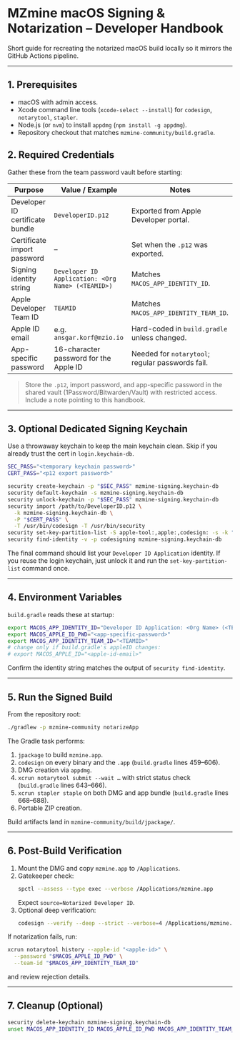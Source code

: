 # MZmine macOS Signing & Notarization – Developer Handbook

Short guide for recreating the notarized macOS build locally so it mirrors the GitHub Actions pipeline.

---

## 1. Prerequisites
- macOS with admin access.
- Xcode command line tools (`xcode-select --install`) for `codesign`, `notarytool`, `stapler`.
- Node.js (or `nvm`) to install `appdmg` (`npm install -g appdmg`).
- Repository checkout that matches `mzmine-community/build.gradle`.

## 2. Required Credentials
Gather these from the team password vault before starting:

| Purpose | Value / Example | Notes |
|---------|-----------------|-------|
| Developer ID certificate bundle | `DeveloperID.p12` | Exported from Apple Developer portal. |
| Certificate import password | – | Set when the `.p12` was exported. |
| Signing identity string | `Developer ID Application: <Org Name> (<TEAMID>)` | Matches `MACOS_APP_IDENTITY_ID`. |
| Apple Developer Team ID | `TEAMID` | Matches `MACOS_APP_IDENTITY_TEAM_ID`. |
| Apple ID email | e.g. `ansgar.korf@mzio.io` | Hard-coded in `build.gradle` unless changed. |
| App-specific password | 16-character password for the Apple ID | Needed for `notarytool`; regular passwords fail. |

> Store the `.p12`, import password, and app-specific password in the shared vault (1Password/Bitwarden/Vault) with restricted access. Include a note pointing to this handbook.

---

## 3. Optional Dedicated Signing Keychain
Use a throwaway keychain to keep the main keychain clean. Skip if you already trust the cert in `login.keychain-db`.

```bash
SEC_PASS="<temporary keychain password>"
CERT_PASS="<p12 export password>"

security create-keychain -p "$SEC_PASS" mzmine-signing.keychain-db
security default-keychain -s mzmine-signing.keychain-db
security unlock-keychain -p "$SEC_PASS" mzmine-signing.keychain-db
security import /path/to/DeveloperID.p12 \
  -k mzmine-signing.keychain-db \
  -P "$CERT_PASS" \
  -T /usr/bin/codesign -T /usr/bin/security
security set-key-partition-list -S apple-tool:,apple:,codesign: -s -k "$SEC_PASS" mzmine-signing.keychain-db
security find-identity -v -p codesigning mzmine-signing.keychain-db
```

The final command should list your `Developer ID Application` identity. If you reuse the login keychain, just unlock it and run the `set-key-partition-list` command once.

---

## 4. Environment Variables
`build.gradle` reads these at startup:

```bash
export MACOS_APP_IDENTITY_ID="Developer ID Application: <Org Name> (<TEAMID>)"
export MACOS_APPLE_ID_PWD="<app-specific-password>"
export MACOS_APP_IDENTITY_TEAM_ID="<TEAMID>"
# change only if build.gradle's appleID changes:
# export MACOS_APPLE_ID="<apple-id-email>"
```

Confirm the identity string matches the output of `security find-identity`.

---

## 5. Run the Signed Build
From the repository root:

```bash
./gradlew -p mzmine-community notarizeApp
```

The Gradle task performs:
1. `jpackage` to build `mzmine.app`.
2. `codesign` on every binary and the `.app` (`build.gradle` lines 459–606).
3. DMG creation via `appdmg`.
4. `xcrun notarytool submit --wait …` with strict status check (`build.gradle` lines 643–666).
5. `xcrun stapler staple` on both DMG and app bundle (`build.gradle` lines 668–688).
6. Portable ZIP creation.

Build artifacts land in `mzmine-community/build/jpackage/`.

---

## 6. Post-Build Verification
1. Mount the DMG and copy `mzmine.app` to `/Applications`.
2. Gatekeeper check:
   ```bash
   spctl --assess --type exec --verbose /Applications/mzmine.app
   ```
   Expect `source=Notarized Developer ID`.
3. Optional deep verification:
   ```bash
   codesign --verify --deep --strict --verbose=4 /Applications/mzmine.app
   ```

If notarization fails, run:
```bash
xcrun notarytool history --apple-id "<apple-id>" \
  --password "$MACOS_APPLE_ID_PWD" \
  --team-id "$MACOS_APP_IDENTITY_TEAM_ID"
```
and review rejection details.

---

## 7. Cleanup (Optional)
```bash
security delete-keychain mzmine-signing.keychain-db
unset MACOS_APP_IDENTITY_ID MACOS_APPLE_ID_PWD MACOS_APP_IDENTITY_TEAM_ID
```
